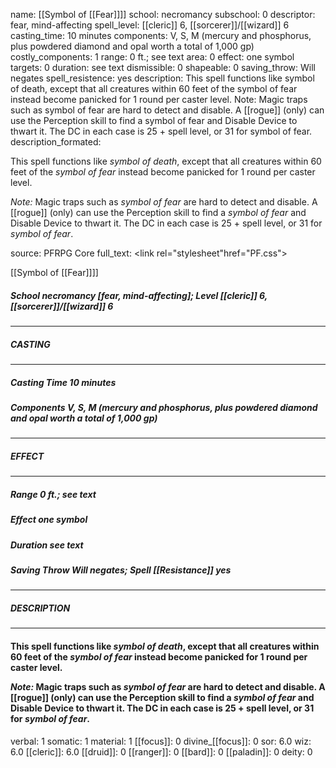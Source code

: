 name: [[Symbol of [[Fear]]]]
school: necromancy
subschool: 0
descriptor: fear, mind-affecting
spell_level: [[cleric]] 6, [[sorcerer]]/[[wizard]] 6
casting_time: 10 minutes
components: V, S, M (mercury and phosphorus, plus powdered diamond and opal worth a total of 1,000 gp)
costly_components: 1
range: 0 ft.; see text
area: 0
effect: one symbol
targets: 0
duration: see text
dismissible: 0
shapeable: 0
saving_throw: Will negates
spell_resistence: yes
description: This spell functions like symbol of death, except that all creatures within 60 feet of the symbol of fear instead become panicked for 1 round per caster level.  Note: Magic traps such as symbol of fear are hard to detect and disable. A [[rogue]] (only) can use the Perception skill to find a symbol of fear and Disable Device to thwart it. The DC in each case is 25 + spell level, or 31 for symbol of fear.
description_formated: <p>This spell functions like <i><i>symbol of</i> death</i>, except that all creatures within 60 feet of the <i><i>symbol of</i> <i>fear</i></i> instead become panicked for 1 round per caster level.</p><p><i>Note:</i> Magic traps such as <i><i>symbol of</i> <i>fear</i></i> are hard to detect and disable. A [[rogue]] (only) can use the Perception skill to find a <i><i>symbol of</i> <i>fear</i></i> and Disable Device to thwart it. The DC in each case is 25 + spell level, or 31 for <i><i>symbol of</i> <i>fear</i></i>.</p>
source: PFRPG Core
full_text: <link rel="stylesheet"href="PF.css"><div class="heading"><p class="alignleft">[[Symbol of [[Fear]]]]</p><div style="clear: both;"></div></div><div><h5><b>School </b>necromancy [fear, mind-affecting]; <b>Level </b>[[cleric]] 6, [[sorcerer]]/[[wizard]] 6</h5></div><hr/><div><h5><b>CASTING</b></h5></div><hr/><div><h5><b>Casting Time </b>10 minutes</h5><h5><b>Components </b>V, S, M (mercury and phosphorus, plus powdered diamond and opal worth a total of 1,000 gp)</h5></div><hr/><div><h5><b>EFFECT</b></h5></div><hr/><div><h5><b>Range </b>0 ft.; see text</h5><h5><b>Effect </b>one symbol</h5><h5><b>Duration </b>see text</h5><h5><b>Saving Throw </b>Will negates; <b>Spell [[Resistance]] </b>yes</h5></div><hr/><div><h5><b>DESCRIPTION</b></h5></div><hr/><div><h4><p>This spell functions like <i><i>symbol of</i> death</i>, except that all creatures within 60 feet of the <i><i>symbol of</i> <i>fear</i></i> instead become panicked for 1 round per caster level.</p><p><i>Note:</i> Magic traps such as <i><i>symbol of</i> <i>fear</i></i> are hard to detect and disable. A [[rogue]] (only) can use the Perception skill to find a <i><i>symbol of</i> <i>fear</i></i> and Disable Device to thwart it. The DC in each case is 25 + spell level, or 31 for <i><i>symbol of</i> <i>fear</i></i>.</p></h4></div>
verbal: 1
somatic: 1
material: 1
[[focus]]: 0
divine_[[focus]]: 0
sor: 6.0
wiz: 6.0
[[cleric]]: 6.0
[[druid]]: 0
[[ranger]]: 0
[[bard]]: 0
[[paladin]]: 0
deity: 0
